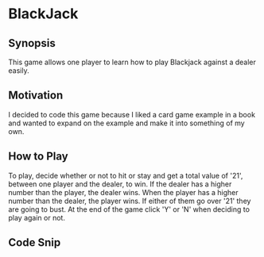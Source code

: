 # BlackJack
## Synopsis
This game allows one player to learn how to play Blackjack against a dealer easily. 
## Motivation
I decided to code this game because I liked a card game example in a book and wanted to expand on the example and make it into something of my own.
## How to Play
To play, decide whether or not to hit or stay and get a total value of '21', between one player and the dealer, to win. If the dealer has a higher number than the player, the dealer wins. When the player has a higher number than the dealer, the player wins. If either of them go over '21' they are going to bust. At the end of the game click 'Y' or 'N' when deciding to play again or not.
## Code Snip
```
